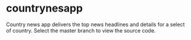 # countrynesapp
Country news app delivers the top news headlines and details for a select of country.
Select the master branch to view the source code.
